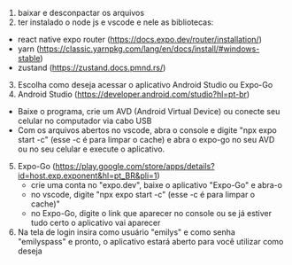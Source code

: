 1. baixar e desconpactar os arquivos
2. ter instalado o node js e vscode e nele as bibliotecas: 
- react native expo router (https://docs.expo.dev/router/installation/)
- yarn (https://classic.yarnpkg.com/lang/en/docs/install/#windows-stable)
- zustand (https://zustand.docs.pmnd.rs/)
3. Escolha como deseja acessar o aplicativo Android Studio ou Expo-Go
4. Android Studio (https://developer.android.com/studio?hl=pt-br)
  - Baixe o programa, crie um AVD (Android Virtual Device) ou conecte seu celular no
    computador via cabo USB
  - Com os arquivos abertos no vscode, abra o console e digite "npx expo start -c" (esse -c é para limpar o cache)
    e abra o expo-go no seu AVD ou no seu celular e execute o aplicativo.
5. Expo-Go (https://play.google.com/store/apps/details?id=host.exp.exponent&hl=pt_BR&pli=1)
    - crie uma conta no "expo.dev", baixe o aplicativo "Expo-Go" e abra-o
    - no vscode, digite "npx expo start -c" (esse -c é para limpar o cache)"
    - no Expo-Go, digite o link que aparecer no console ou se já estiver tudo certo
      o aplicativo vai aparecer
6. Na tela de login insira como usuário "emilys" e como senha "emilyspass" e pronto, o aplicativo estará aberto
   para você utilizar como deseja
